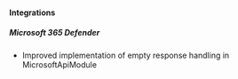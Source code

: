 
#### Integrations
##### Microsoft 365 Defender
- Improved implementation of empty response handling in MicrosoftApiModule 
